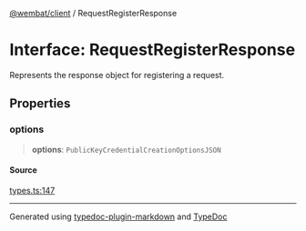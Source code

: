 [@wembat/client](../exports.md) / RequestRegisterResponse

# Interface: RequestRegisterResponse

Represents the response object for registering a request.

## Properties

### options

> **options**: `PublicKeyCredentialCreationOptionsJSON`

#### Source

[types.ts:147](https://github.com/lmarschall/wembat/blob/65a69c8/src/types.ts#L147)

***

Generated using [typedoc-plugin-markdown](https://www.npmjs.com/package/typedoc-plugin-markdown) and [TypeDoc](https://typedoc.org/)
